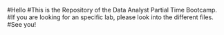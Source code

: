 #Hello
#This is the Repository of the Data Analyst Partial Time Bootcamp.
#If you are looking for an specific lab, please look into the different files.
#See you!
